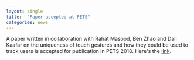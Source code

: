 ```yaml
---
layout: single
title:  "Paper accepted at PETS"
categories: news
---
```


<p>
A paper written in collaboration with Rahat Masood, Ben Zhao and Dali Kaafar on the uniqueness of touch gestures and how they could be used to track users is accepted for publication in PETS 2018. Here's the <a href="https://www.degruyter.com/view/j/popets.2018.2018.issue-2/popets-2018-0016/popets-2018-0016.xml">link</a>.
</p>
